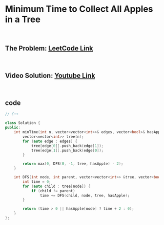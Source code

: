 # Minimum Time to Collect All Apples in a Tree

<br>

## The Problem: [LeetCode Link](https://leetcode.com/problems/minimum-time-to-collect-all-apples-in-a-tree/)

<br>

## Video Solution: [Youtube Link](https://www.youtube.com/watch?v=hIVslN8zDco)

<br>

## code

```cpp
// C++

class Solution {
public:
    int minTime(int n, vector<vector<int>>& edges, vector<bool>& hasApple) {
        vector<vector<int>> tree(n);
        for (auto edge : edges) {
            tree[edge[0]].push_back(edge[1]);
            tree[edge[1]].push_back(edge[0]);
        }

        return max(0, DFS(0, -1, tree, hasApple) - 2);
    }

    int DFS(int node, int parent, vector<vector<int>> &tree, vector<bool> &hasApple) {
        int time = 0;
        for (auto child : tree[node]) {
            if (child != parent)
                time += DFS(child, node, tree, hasApple);
        }

        return (time > 0 || hasApple[node] ? time + 2 : 0);
    }
};
```
